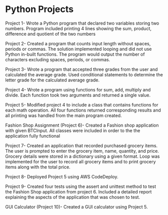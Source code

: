 # Python Projects

Project 1- Wrote a Python program that declared two variables storing two numbers. Program included printing 4 lines showing the sum, product, difference and quotient of the two numbers

Project 2- Created a program that counts input length without spaces, periods or commas. The solution implemented looping and did not use Python in-built functions. The program would output the number of characters excluding spaces, periods, or commas.

Project 3- Wrote a program that accepted three grades from the user and calculated the average grade. Used conditional statements to determine the letter grade for the calculated average grade. 

Project 4- Wrote a program using functions for sum, add, multiply and divide. Each function took two arguments and returned a single value. 

Project 5- Modified project 4 to include a class that contains functions for each math operation. All four functions returned corresponding results and all printing was handled from the main program created. 

Fashion Shop Assignment (Project 6)- Created a Fashion shop application with given BTCInput. All classes were included in order to the the application fully functional 

Project 7- Created an application that recorded purchased grocery items. The user is prompted to enter the grocery item, name, quantity, and price. Grocery details were stored in a dictionary using a given format. Loop was implemented for the user to record all grocery items and to print grocery items along with the total price.

Project 8- Deployed Project 5 using AWS CodeDeploy.

Project 9- Created four tests using the assert and unittest method to test the Fashion Shop application from project 6. Included a detailed report explaining the aspects of the application that was chosen to test.

GUI Calculator (Project 10)- Created a GUI calculator using Project 5.  

